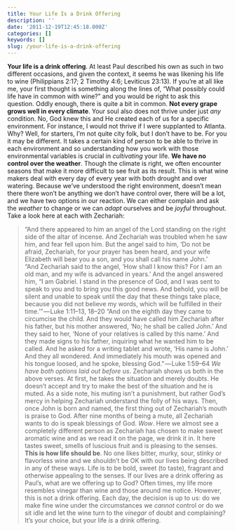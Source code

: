 ```yaml
---
title: Your Life Is a Drink Offering
description: ''
date: '2011-12-19T12:45:18.000Z'
categories: []
keywords: []
slug: /your-life-is-a-drink-offering
---
```

**Your life is a drink offering**. At least Paul described his own as such in two different occasions, and given the context, it seems he was likening his life to wine (Philippians 2:17; 2 Timothy 4:6; Leviticus 23:13). If you’re at all like me, your first thought is something along the lines of, “What possibly could life have in common with wine?” and you would be right to ask this question. Oddly enough, there is quite a bit in common.
**Not every grape grows well in every climate**. Your soul also does not thrive under just _any_ condition. No, God knew this and He created each of us for a specific environment. For instance, I would not thrive if I were supplanted to Atlanta. Why? Well, for starters, I’m not quite city folk, but I don’t have to be. For you it may be different. It takes a certain kind of person to be able to thrive in each environment and so understanding how you work with those environmental variables is crucial in _cultivating_ your life.
**We have no control over the weather**. Though the climate is right, we often encounter seasons that make it more difficult to see fruit as its result. This is what wine makers deal with every day of every year with both drought and over watering. Because we’ve understood the right environment, doesn’t mean there there won’t be anything we don’t have control over, there will be a lot, and we have two options in our reaction. We can either complain and ask the _weather_ to change or we can _adapt_ ourselves and be _joyful_ throughout. Take a look here at each with Zechariah:
> “And there appeared to him an angel of the Lord standing on the right side of the altar of incense. And Zechariah was troubled when he saw him, and fear fell upon him. But the angel said to him, ‘Do not be afraid, Zechariah, for your prayer has been heard, and your wife Elizabeth will bear you a son, and you shall call his name John.’  
> “And Zechariah said to the angel, ‘How shall I know this? For I am an old man, and my wife is advanced in years.’ And the angel answered him, “I am Gabriel. I stand in the presence of God, and I was sent to speak to you and to bring you this good news. And behold, you will be silent and unable to speak until the day that these things take place, because you did not believe my words, which will be fulfilled in their time.’” — Luke 1:11–13, 18–20
> “And on the eighth day they came to circumcise the child. And they would have called him Zechariah after his father, but his mother answered, ‘No; he shall be called John.’ And they said to her, ‘None of your relatives is called by this name.’ And they made signs to his father, inquiring what he wanted him to be called. And he asked for a writing tablet and wrote, ‘His name is John.’ And they all wondered. And immediately his mouth was opened and his tongue loosed, and he spoke, blessing God.” — Luke 1:59–64
_We have both options laid out before us_. Zechariah shows us both in the above verses. At first, he takes the situation and merely doubts. He doesn’t accept and try to make the best of the situation and he is muted. As a side note, his muting isn’t a punishment, but rather God’s mercy in helping Zechariah understand the folly of his ways. Then, once John is born and named, the first thing out of Zechariah’s mouth is praise to God. After nine months of being a mute, all Zechariah wants to do is speak blessings of God. _Wow_. Here we almost see a completely different person as Zechariah has chosen to make sweet aromatic wine and as we read it on the page, we drink it in. It here tastes sweet, smells of luscious fruit and is pleasing to the senses.
**This is how life should be**. No one likes bitter, murky, sour, stinky or flavorless wine and we shouldn’t be OK with our lives being described in any of these ways. Life is to be bold, sweet (to taste), fragrant and otherwise appealing to the senses. If our lives are a drink offering as Paul’s, what are we offering up to God? Often times, my life more resembles vinegar than wine and those around me notice. However, this is not a drink offering. Each day, the decision is up to us: do we make fine wine under the circumstances we _cannot_ control or do we sit idle and let the wine turn to the _vinegar_ of doubt and complaining? It’s your choice, but your life _is_ a drink offering.
